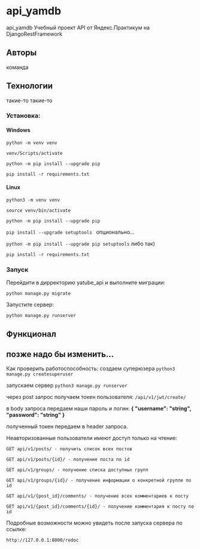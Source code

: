 # api_yamdb
api_yamdb
Учебный проект API от Яндекс.Практикум на DjangoRestFramework

## Авторы
команда 

## Технологии
такие-то такие-то

### Установка: 
#### Windows
`python -m venv venv `

`venv/Scripts/activate `

`python -m pip install --upgrade pip `

`pip install -r requirements.txt `

#### Linux
`python3 -m venv venv `

`source venv/bin/activate `

`python -m pip install --upgrade pip `

`pip install --upgrade setuptools ` опционально...

`python -m pip install --upgrade pip setuptools` либо так)

`pip install -r requirements.txt `

### Запуск
Перейдити в дирректорию yatube_api и выполните миграции:

`python manage.py migrate `

Запустите сервер:

`python manage.py runserver`

## Функционал
## позже надо бы изменить...
Как проверить работоспособность:
создаем суперюзера
`python3 manage.py createsuperuser`

запускаем сервер
`python3 manage.py runserver`

через post запрос получаем токен пользователя:
`/api/v1/jwt/create/`

в body запроса передаем наши пароль и логин:
**{
"username": "string",
"password": "string"
}**

полученный токен передаем в header запроса.

Неавторизованные пользователи имеют доступ только на чтение:

`GET api/v1/posts/ - получить список всех постов`

`GET api/v1/posts/{id}/ - получение поста по id`

`GET api/v1/groups/ - получение списка доступных групп`

`GET api/v1/groups/{id}/ - получение информации о конкретной группе по id`

`GET api/v1/{post_id}/comments/ - получение всех комментариев к посту`

`GET api/v1/{post_id}/comments/{id}/ - получение комментария к посту по id`


Подробные возможности можно увидеть после запуска сервера по ссылке:

`http://127.0.0.1:8000/redoc`

